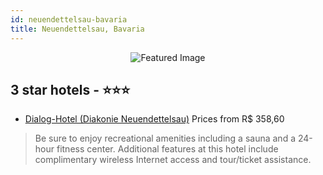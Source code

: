 ```yaml
---
id: neuendettelsau-bavaria
title: Neuendettelsau, Bavaria
---
```


<center><img src="https://i.travelapi.com/hotels/5000000/4980000/4972100/4972031/a89e894a_z.jpg" alt="Featured Image" /></center>


##  3 star hotels - ⭐️⭐️⭐️

-    [Dialog-Hotel (Diakonie Neuendettelsau)](https://us.hurb.com/hotels/neuendettelsau/dialog-hotel-diakonie-neuendettelsau-JNP-JP356829?cmp=18055) Prices from R$ 358,60
   > Be sure to enjoy recreational amenities including a sauna and a 24-hour fitness center. Additional features at this hotel include complimentary wireless Internet access and tour/ticket assistance.
